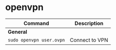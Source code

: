 # openvpn

| **Command**   | **Description**   |
| --------------|-------------------|
| **General** |
| `sudo openvpn user.ovpn` | Connect to VPN |